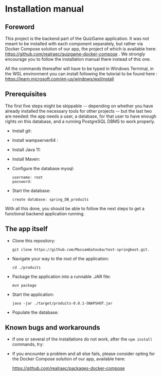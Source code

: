 # Installation manual



## Foreword

This project is the backend part of the QuizGame application. It was not meant to be installed with each component separately, but rather via Docker Compose solution of our app, the project of which is available here: https://github.com/realraec/quizgame-docker-compose . We strongly encourage you to follow the installation manual there instead of this one.

All the commands thereafter will have to be typed in Windows Terminal, in the WSL environment you can install following the tutorial to be found here : https://learn.microsoft.com/en-us/windows/wsl/install



## Prerequisites

The first five steps might be skippable -- depending on whether you have already installed the necessary tools for other projects -- but the last two are needed: the app needs a user, a database, for that user to have enough rights on this database, and a running PostgreSQL DBMS to work properly.

* Install git:

* Install wampserver64 :


* Install Java 11:


* Install Maven:


* Configure the database mysql:
  ```
  username: root
  password: 
  ```

* Start the database:

  ```
  create database: spring_DB_produits
  ```

With all this done, you should be able to follow the next steps to get a functional backend application running.



## The app itself

* Clone this repository:

  ```
  git clone https://github.com/Massambatouba/test-springboot.git.
  ```

* Navigate your way to the root of the application:

  ```
  cd ./produits
  ```

* Package the application into a runnable .JAR file:

  ```
  mvn package
  ```

* Start the application:

  ```
  java -jar ./target/produits-0.0.1-SNAPSHOT.jar
  ```
  
* Populate the database:

 
## Known bugs and workarounds

* If one or several of the installations do not work, after the `npm install` commands, try:



* If you encounter a problem and all else fails, please consider opting for the Docker Compose solution of our app, available here:

  https://github.com/realraec/packages-docker-compose

